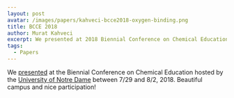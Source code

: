 ```yaml
---
layout: post
avatar: /images/papers/kahveci-bcce2018-oxygen-binding.png
title: BCCE 2018
author: Murat Kahveci
excerpt: We presented at 2018 Biennial Conference on Chemical Education hosted by the University of Notre Dame.
tags: 
  - Papers
---
```


We [presented](/aai) at the Biennial Conference on Chemical Education hosted by the [University of Notre Dame](https://www.nd.edu) between 7/29 and 8/2, 2018. Beautiful campus and nice participation!
